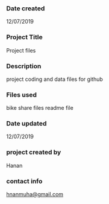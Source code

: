 ### Date created

12/07/2019
### Project Title
Project files

### Description
project coding and data files for github

### Files used
bike share files
readme file
### Date updated
12/07/2019

### project created by
Hanan
### contact info
hnanmuha@gmail.com
